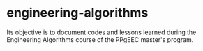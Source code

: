 # engineering-algorithms
Its objective is to document codes and lessons learned during the Engineering Algorithms course of the PPgEEC master's program.
